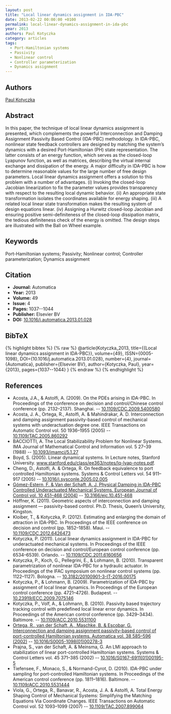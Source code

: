 ```yaml
---
layout: post
title: "Local linear dynamics assignment in IDA-PBC"
date: 2013-02-22 00:00:00 +0100
permalink: local-linear-dynamics-assignment-in-ida-pbc
year: 2013
authors: Paul Kotyczka
category: articles
tags:
  - Port-Hamiltonian systems
  - Passivity
  - Nonlinear control
  - Controller parameterization
  - Dynamics assignment
---
```

 
## Authors
[Paul Kotyczka](authors/paul-kotyczka)
 
## Abstract
In this paper, the technique of local linear dynamics assignment is presented, which complements the powerful Interconnection and Damping Assignment Passivity Based Control (IDA-PBC) methodology. In IDA-PBC, nonlinear state feedback controllers are designed by matching the system’s dynamics with a desired Port-Hamiltonian (PH) state representation. The latter consists of an energy function, which serves as the closed-loop Lyapunov function, as well as matrices, describing the virtual internal exchange and dissipation of the energy. A major difficulty in IDA-PBC is how to determine reasonable values for the large number of free design parameters. Local linear dynamics assignment offers a solution to this problem with a number of advantages. (i) Invoking the closed-loop Jacobian linearization to fix the parameter values provides transparency with respect to the resulting local dynamic behavior. (ii) An appropriate state transformation isolates the coordinates available for energy shaping. (iii) A related local linear state transformation makes the resulting system of design equations linear. (iv) Assigning a Hurwitz closed-loop Jacobian and ensuring positive semi-definiteness of the closed-loop dissipation matrix, the tedious definiteness check of the energy is omitted. The design steps are illustrated with the Ball on Wheel example.
 
## Keywords
Port-Hamiltonian systems; Passivity; Nonlinear control; Controller parameterization; Dynamics assignment
 
## Citation
- **Journal:** Automatica
- **Year:** 2013
- **Volume:** 49
- **Issue:** 4
- **Pages:** 1037--1044
- **Publisher:** Elsevier BV
- **DOI:** [10.1016/j.automatica.2013.01.028](https://doi.org/10.1016/j.automatica.2013.01.028)
 
## BibTeX
{% highlight bibtex %}
{% raw %}
@article{Kotyczka_2013,
  title={{Local linear dynamics assignment in IDA-PBC}},
  volume={49},
  ISSN={0005-1098},
  DOI={10.1016/j.automatica.2013.01.028},
  number={4},
  journal={Automatica},
  publisher={Elsevier BV},
  author={Kotyczka, Paul},
  year={2013},
  pages={1037--1044}
}
{% endraw %}
{% endhighlight %}
 
## References
- Acosta, J.A., & Astolfi, A. (2009). On the PDEs arising in IDA-PBC. In Proceedings of the conference on decision and control/Chinese control conference (pp. 2132–2137). Shanghai. -- [10.1109/CDC.2009.5400580](https://doi.org/10.1109/CDC.2009.5400580)
- Acosta, J. A., Ortega, R., Astolfi, A. & Mahindrakar, A. D. Interconnection and damping assignment passivity-based control of mechanical systems with underactuation degree one. IEEE Transactions on Automatic Control vol. 50 1936–1955 (2005) -- [10.1109/TAC.2005.860292](https://doi.org/10.1109/TAC.2005.860292)
- BACCIOTTI, A. The Local Stabilizability Problem for Nonlinear Systems. IMA Journal of Mathematical Control and Information vol. 5 27–39 (1988) -- [10.1093/imamci/5.1.27](https://doi.org/10.1093/imamci/5.1.27)
- Boyd, S. (2005). Linear dynamical systems. In Lecture notes, Stanford University. www.stanford.edu/class/ee363/notes/lq-lyap-notes.pdf.
- Cheng, D., Astolfi, A. & Ortega, R. On feedback equivalence to port controlled Hamiltonian systems. Systems &amp; Control Letters vol. 54 911–917 (2005) -- [10.1016/j.sysconle.2005.02.005](https://doi.org/10.1016/j.sysconle.2005.02.005)
- [Gómez-Estern, F. & Van der Schaft, A. J. Physical Damping in IDA-PBC Controlled Underactuated Mechanical Systems. European Journal of Control vol. 10 451–468 (2004)](physical-damping-in-ida-pbc-controlled-underactuated-mechanical-systems) -- [10.3166/ejc.10.451-468](https://doi.org/10.3166/ejc.10.451-468)
- Höffner, K. (2011). Geometric aspects of interconnection and damping assignment — passivity-based control. Ph.D. Thesis, Queen’s University, Kingston.
- Kloiber, T., & Kotyczka, P. (2012). Estimating and enlarging the domain of attraction in IDA-PBC. In Proceedings of the IEEE conference on decision and control (pp. 1852–1858). Maui. -- [10.1109/CDC.2012.6426473](https://doi.org/10.1109/CDC.2012.6426473)
- Kotyczka, P. (2011). Local linear dynamics assignment in IDA-PBC for underactuated mechanical systems. In Proceedings of the IEEE conference on decision and control/European control conference (pp. 6534–6539). Orlando. -- [10.1109/CDC.2011.6160656](https://doi.org/10.1109/CDC.2011.6160656)
- Kotyczka, P., Koch, G., Pellegrini, E., & Lohmann, B. (2010). Transparent parametrization of nonlinear IDA-PBC for a hydraulic actuator. In Proceedings of the IFAC symposium on nonlinear control systems (pp. 1122–1127). Bologna. -- [10.3182/20100901-3-IT-2016.00175](https://doi.org/10.3182/20100901-3-IT-2016.00175)
- Kotyczka, P., & Lohmann, B. (2009). Parametrization of IDA-PBC by assignment of local linear dynamics. In Proceedings of the European control conference (pp. 4721–4726). Budapest. -- [10.23919/ECC.2009.7075146](https://doi.org/10.23919/ECC.2009.7075146)
- Kotyczka, P., Volf, A., & Lohmann, B. (2010). Passivity based trajectory tracking control with predefined local linear error dynamics. In Proceedings of the American control conference (pp. 3429–3434). Baltimore. -- [10.1109/ACC.2010.5531100](https://doi.org/10.1109/ACC.2010.5531100)
- [Ortega, R., van der Schaft, A., Maschke, B. & Escobar, G. Interconnection and damping assignment passivity-based control of port-controlled Hamiltonian systems. Automatica vol. 38 585–596 (2002)](interconnection-and-damping-assignment-passivity-based-control-of-port-controlled-hamiltonian-systems) -- [10.1016/S0005-1098(01)00278-3](https://doi.org/10.1016/S0005-1098(01)00278-3)
- Prajna, S., van der Schaft, A. & Meinsma, G. An LMI approach to stabilization of linear port-controlled Hamiltonian systems. Systems &amp; Control Letters vol. 45 371–385 (2002) -- [10.1016/S0167-6911(01)00195-5](https://doi.org/10.1016/S0167-6911(01)00195-5)
- Tiefensee, F., Monaco, S., & Normand-Cyrot, D. (2010). IDA-PBC under sampling for port-controlled Hamiltonian systems. In Proceedings of the American control conference (pp. 1811–1816). Baltimore. -- [10.1109/ACC.2010.5531444](https://doi.org/10.1109/ACC.2010.5531444)
- Viola, G., Ortega, R., Banavar, R., Acosta, J. A. & Astolfi, A. Total Energy Shaping Control of Mechanical Systems: Simplifying the Matching Equations Via Coordinate Changes. IEEE Transactions on Automatic Control vol. 52 1093–1099 (2007) -- [10.1109/TAC.2007.899064](https://doi.org/10.1109/TAC.2007.899064)

